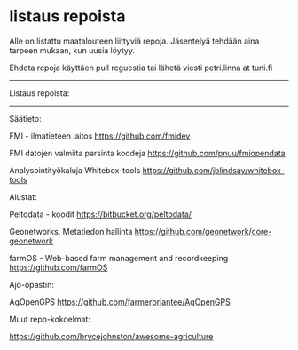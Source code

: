 # listaus repoista
Alle on listattu maatalouteen liittyviä repoja. Jäsentelyä tehdään aina tarpeen mukaan, kun uusia löytyy. 

Ehdota repoja käyttäen pull reguestia tai lähetä viesti petri.linna at tuni.fi

**********************************
Listaus repoista:
**********************************

Säätieto:

FMI - ilmatieteen laitos
https://github.com/fmidev

FMI datojen valmiita parsinta koodeja
https://github.com/pnuu/fmiopendata

Analysointityökaluja
Whitebox-tools
https://github.com/jblindsay/whitebox-tools


Alustat:

Peltodata - koodit
https://bitbucket.org/peltodata/

Geonetworks, Metatiedon hallinta
https://github.com/geonetwork/core-geonetwork

farmOS - Web-based farm management and recordkeeping
https://github.com/farmOS


Ajo-opastin:

AgOpenGPS
https://github.com/farmerbriantee/AgOpenGPS

Muut repo-kokoelmat:

https://github.com/brycejohnston/awesome-agriculture

